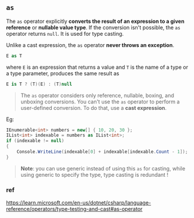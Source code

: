 ## `as`
The `as` operator explicitly **converts the result of an expression to a given reference** or **nullable value type**. If the conversion isn't possible, the `as` operator returns `null`. It is used for type casting.

Unlike a cast expression, the `as` operator **never throws an exception**.

```cs
E as T
```
where `E` is an expression that returns a value and `T` is the name of a type or a type parameter, produces the same result as


```cs
E is T ? (T)(E) : (T)null
```

> The `as` operator considers only reference, nullable, boxing, and unboxing conversions. You can't use the `as` operator to perform a user-defined conversion. To do that, use a **cast expression**.

Eg:
```cs
IEnumerable<int> numbers = new[] { 10, 20, 30 };
IList<int> indexable = numbers as IList<int>;
if (indexable != null)
{
    Console.WriteLine(indexable[0] + indexable[indexable.Count - 1]);  // output: 40
}
```



> **Note**: you can use generic instead of using this `as` for casting, while using generic to specify the type, type casting is redundant !

### ref
https://learn.microsoft.com/en-us/dotnet/csharp/language-reference/operators/type-testing-and-cast#as-operator
